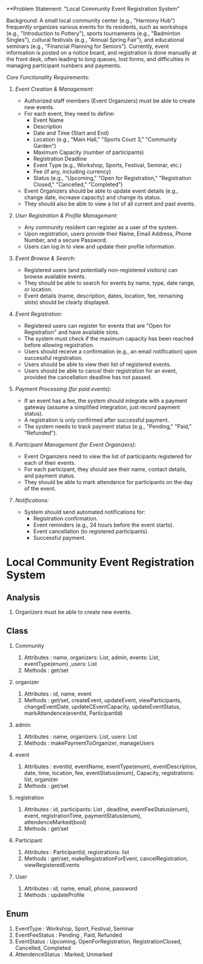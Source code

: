 **Problem Statement: "Local Community Event Registration System"

Background:
A small local community center (e.g., "Harmony Hub") frequently organizes various events for its residents, such as workshops (e.g., "Introduction to Pottery"), sports tournaments (e.g., "Badminton Singles"), cultural festivals (e.g., "Annual Spring Fair"), and educational seminars (e.g., "Financial Planning for Seniors"). Currently, event information is posted on a notice board, and registration is done manually at the front desk, often leading to long queues, lost forms, and difficulties in managing participant numbers and payments.

*Core Functionality Requirements:*

1.  *Event Creation & Management:*
    * Authorized staff members (Event Organizers) must be able to create new events.
    * For each event, they need to define:
        * Event Name
        * Description
        * Date and Time (Start and End)
        * Location (e.g., "Main Hall," "Sports Court 3," "Community Garden")
        * Maximum Capacity (number of participants)
        * Registration Deadline
        * Event Type (e.g., Workshop, Sports, Festival, Seminar, etc.)
        * Fee (if any, including currency)
        * Status (e.g., "Upcoming," "Open for Registration," "Registration Closed," "Cancelled," "Completed")
    * Event Organizers should be able to update event details (e.g., change date, increase capacity) and change its status.
    * They should also be able to view a list of all current and past events.

2.  *User Registration & Profile Management:*
    * Any community resident can register as a user of the system.
    * Upon registration, users provide their Name, Email Address, Phone Number, and a secure Password.
    * Users can log in to view and update their profile information.

3.  *Event Browse & Search:*
    * Registered users (and potentially non-registered visitors) can browse available events.
    * They should be able to search for events by name, type, date range, or location.
    * Event details (name, description, dates, location, fee, remaining slots) should be clearly displayed.

4.  *Event Registration:*
    * Registered users can register for events that are "Open for Registration" and have available slots.
    * The system must check if the maximum capacity has been reached before allowing registration.
    * Users should receive a confirmation (e.g., an email notification) upon successful registration.
    * Users should be able to view their list of registered events.
    * Users should be able to cancel their registration for an event, provided the cancellation deadline has not passed.

5.  *Payment Processing (for paid events):*
    * If an event has a fee, the system should integrate with a payment gateway (assume a simplified integration, just record payment status).
    * A registration is only confirmed after successful payment.
    * The system needs to track payment status (e.g., "Pending," "Paid," "Refunded").

6.  *Participant Management (for Event Organizers):*
    * Event Organizers need to view the list of participants registered for each of their events.
    * For each participant, they should see their name, contact details, and payment status.
    * They should be able to mark attendance for participants on the day of the event.

7.  *Notifications:*
    * System should send automated notifications for:
        * Registration confirmation.
        * Event reminders (e.g., 24 hours before the event starts).
        * Event cancellation (to registered participants).
        * Successful payment.

# Local Community Event Registration System


## Analysis

1. Organizers must be able to create new events.

## Class

1. Community
    1. Attributes : name, organizers: List<Organizer>, admin, events: List<Event>, eventType(enum) ,users: List<User>
    2. Methods : get/set

2. organizer
    1. Attributes : id, name, event
    2. Methods : get/set, createEvent, updateEvent, viewParticipants, changeEventDate, updateCEventCapacity, updateEventStatus, markAttendence(eventId, ParticipantId)

3. admin
    1. Attributes : name, organizers: List<Organizer>, users: List<User>
    2. Methods : makePaymentToOrganizer, manageUsers

4. event
    1. Attributes : eventId, eventName, eventType(enum), eventDescription, date, time, location, fee, eventStatus(enum), Capacity, registrations: list<Registartion>, organizer
    2. Methods : get/set

5. registration
    1. Attributes : id, participants: List<Participant> , deadline, eventFeeStatus(enum), event, registrationTime, paymentStatus(enum), attendenceMarked(bool)
    2. Methods : get/set
   
6. Participant
    1. Attributes : ParticipantId, registrations: list<Registration>
    2. Methods : get/set, makeRegistrationForEvent, cancelRegistration, viewRegisteredEvents

7. User
   1. Attributes : id, name, email, phone, password
   2. Methods : updateProfile

## Enum

1. EventType : Workshop, Sport, Festival, Seminar
2. EventFeeStatus : Pending , Paid, Refunded
3. EventStatus : Upcoming, OpenForRegistration, RegistrationClosed, Cancelled, Completed
4. AttendenceStatus : Marked, Unmarked
